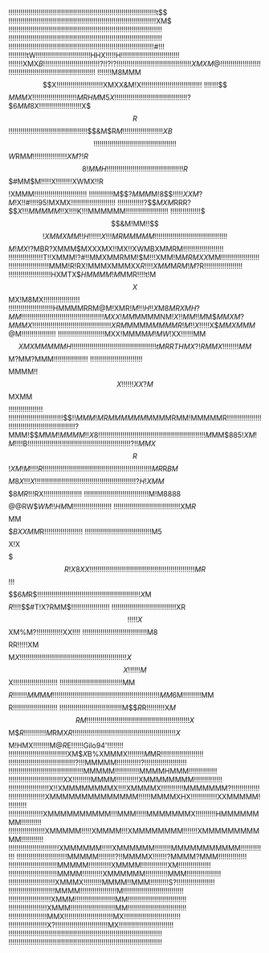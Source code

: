 !!!!!!!!!!!!!!!!!!!!!!!!!!!!!!!!!!!!!!!!!!!!!!!!!!!!!!!!!!!!!!!!!!!!!!!!!t$$
!!!!!!!!!!!!!!!!!!!!!!!!!!!!!!!!!!!!!!!!!!!!!!!!!!!!!!!!!!!!!!!!!!!!!!!!!XM$
!!!!!!!!!!!!!!!!!!!!!!!!!!!!!!!!!!!!!!!!!!!!!!!!!!!!!!!!!!!!!!!!!!!!!!!!!!!!
!!!!!!!!!!!!!!!!!!!!!!!!!!!!!!!!!!!!!!!!!!!!!!!!!!!!!!!!!!!!!!!!!!!!!!!!!!!!
!!!!!!!!!!!!!!!!!!!!!!!!!!!!!!!!!!!!!!!!!!!!!!!!!!!!!!!!!!!!!!!!!!!!!!!!#!!!
!!!!!!!!!tW!!!!!!!!!!!!!!!!!!!!!!!!!!!HHX!!!!!H!!!!!!!!!!!!!!!!!!!!!!!!!!!!!
!!!!!!!XMX$B!!!!!!!!!!!!!!!!!!!!!!!!!!!!?!!?!?!!!!!!!!!!!!!!!!!!!!!!!!!!!!!!
!!!!!!!XMXM@$!!!!!!!!!!!!!!!!!!!!!!!!!!!!!!!!!!!!!!!!!!!!!!!!!!!!!!!!!!!!!!!
!!!!!!!M8MMM$$X!!!!!!!!!!!!!!!!!!!!!!!XMXX&M!X!!!!!!!!!!!!!!!!!!!!!!!!!!!!!!
!!!!!!!$$$MMM$$X!!!!!!!!!!!!!!!!!!!!!!MRHM$M5$X!!!!!!!!!!!!!!!!!!!!!!!!!!!!!
!!!!!!!?$$$6MM8$X!!!!!!!!!!!!!!!!!!!!!X$$$R$$$!!!!!!!!!!!!!!!!!!!!!!!!!!!!!!
!!!!!!!!!$$$&M$R$M!!!!!!!!!!!!!!!!!!!!X$$B$$$!!!!!!!!!!!!!!!!!!!!!!!!!!!!!!!
!!!!!!!!!!$$$W$RM$M!!!!!!!!!!!!!!!!!XM?!R$$$8!MMH!!!!!!!!!!!!!!!!!!!!!!!!!!!
!!!!!!!!!!!R$$$#MM$M!!!!!X!!!!!!!!XWMX!!R$$$$!XMMM!!!!!!!!!!!!!!!!!!!!!!!!!!
!!!!!!!!!!!!M$$$?MMM$M!8$$$!!!!!XXM?M$!X!!#!!!!95!MXMX!!!!!!!!!!!!!!!!!!!!!!
!!!!!!!!!!!!!?$$$MXM$RRR?$$$X!!!MMMMM!!$X!!!!K!!!MMMMMM!!!!!!!!!!!!!!!!!!!!!
!!!!!!!!!!!!!!!$$$&M!MM!!$$$$!XMMXMM!!H!!!!!!X!!!MRMMMMM!!!!!!!!!!!!!!!!!!!!
!!!!!!!!!!!!!!!!$$$M!MX!?$MBR?XMMM$MXXXMX!!MX!!XWMBXMMRM!!!!!!!!!!!!!!!!!!!!
!!!!!!!!!!!!!!!!!T!!XMMM!?#!!MMXMMRMM!$M!!!XMM!M$MRMXX$MM!!!!!!!!!!!!!!!!!!!
!!!!!!!!!!!!!!!!!!!!MMM!R!RX!MMMXMMMXX$R!!!!XMM$M$RM!M?$R!!!!!!!!!!!!!!!!!!!
!!!!!!!!!!!!!!!!!!!!!HXMTX$$HMMMM!M$MMR!!!!t!M$$X$$MX!M8MX!!!!!!!!!!!!!!!!!!
!!!!!!!!!!!!!!!!!!!!!!HMMMMRRM@M!XMR!$M!!!H!!X$M8$MRXMH?MM!!!!!!!!!!!!!!!!!!
!!!!!!!!!!!!!!!!!!!!!!!MXX!MM$MMMMNM!$X!!MM!!M$M$$MMXM?MMMX!!!!!!!!!!!!!!!!!
!!!!!!!!!!!!!!!!!!!!!!XRM$MMMM$MMMMR!M!!X!!!!!$X$$MMXMMM@$M!!!!!!!!!!!!!!!!!
!!!!!!!!!!!!!!!!!!!!!!!MXX!MMMM$M!MW!$XX!!!!!!MM$$XMXMMMMMH!!!!!!!!!!!!!!!!!
!!!!!!!!!!!!!!!!!!!!!!!!!tMRRTHMX?!RMMX!!!!!!!!MM$$M?MM?MMM!!!!!!!!!!!!!!!!!
!!!!!!!!!!!!!!!!!!!!!!!!!!$$$$MMMM!!$$X!!!!!!XX?M$$MXMM$$$$!!!!!!!!!!!!!!!!!
!!!!!!!!!!!!!!!!!!!!!!!!!!!$$$!!MMM!MRMMMMMM$MMMMRMM!MMMMMR!!!!!!!!!!!!!!!!!
!!!!!!!!!!!!!!!!!!!!!!!!!!!!!!!!!?MMM!$$$M$M$M!MMMM!!X8$$!!!!!!!!!!!!!!!!!!!
!!!!!!!!!!!!!!!!!!!!!!!!!!!!!!!!!!M$MM$$88$5$!XM!M!!!!$B$!!!!!!!!!!!!!!!!!!!
!!!!!!!!!!!!!!!!!!!!!!!!!!!!!!!!?!!MMX$$$R$$$!XM!M!!!!$$R!!!!!!!!!!!!!!!!!!!
!!!!!!!!!!!!!!!!!!!!!!!!!!!!!!!!!!!MR$R$BM$$$$$$M8X!!!$$X!!!!!!!!!!!!!!!!!!!
!!!!!!!!!!!!!!!!!!!!!!!!!!!!!!!?H!XMM$$$$$$$$$$$8MR!!!$RX!!!!!!!!!!!!!!!!!!!
!!!!!!!!!!!!!!!!!!!!!!!!!!!!!!!!M!M8888$$$$@@RW$$WM!!HM$M!!!!!!!!!!!!!!!!!!!
!!!!!!!!!!!!!!!!!!!!!!!!!!!!!!!!!XM$R$$$$$MM$$$$$$BXXMM$R!!!!!!!!!!!!!!!!!!!
!!!!!!!!!!!!!!!!!!!!!!!!!!!!!!!!!M$5$$$$$X!X$$$$$$$R!X8XX!!!!!!!!!!!!!!!!!!!
!!!!!!!!!!!!!!!!!!!!!!!!!!!!!!!!!MR$$$$$$!!!$$$$$$$6M$R$$!!!!!!!!!!!!!!!!!!!
!!!!!!!!!!!!!!!!!!!!!!!!!!!!!!!!X$M$$$$$R!!!!$$$#T!X?RMM$!!!!!!!!!!!!!!!!!!!
!!!!!!!!!!!!!!!!!!!!!!!!!!!!!!!!XR$$$$$$!!!!!X$$$$$$XM%M?!!!!!!!!!!!!!XX!!!!
!!!!!!!!!!!!!!!!!!!!!!!!!!!!!!!!M8$$$$RR!!!!!XM$$$$M$X!!!!!!!!!!!!!!!!!!!!!!
!!!!!!!!!!!!!!!!!!!!!!!!!!!!!!!X$$$$$$$X!!!!!!M$$$$$$X!!!!!!!!!!!!!!!!!!!!!!
!!!!!!!!!!!!!!!!!!!!!!!!!!!!!!!MM$$$$$R!!!!!!!M$$M$M$M!!!!!!!!!!!!!!!!!!!!!!
!!!!!!!!!!!!!!!!!!!!!!!!!!!!!!!MM$$6$M!!!!!!!!!MM$$$$R!!!!!!!!!!!!!!!!!!!!!!
!!!!!!!!!!!!!!!!!!!!!!!!!!!!!!!M$$$R$R!!!!!!!!!X$M$$$RM!!!!!!!!!!!!!!!!!!!!!
!!!!!!!!!!!!!!!!!!!!!!!!!!!!!!X$$M$$R!!!!!!!!!!!M$RMX$R!!!!!!!!!!!!!!!!!!!!!
!!!!!!!!!!!!!!!!!!!!!!!!!!!!!!X$$$$$M!HMX!!!!!!!!M$@R$E!!!!!!Gilo94'!!!!!!!!
!!!!!!!!!!!!!!!!!!!!!!!!!!!!!XM$$X$B%XMMMX!!!!!!!!$M$MR!!!!!!!!!!!!!!!!!!!!!
!!!!!!!!!!!!!!!!!!!!!!!!!!!!!!!!!?!!!MMMMM!!!!!!!!!!!!?!!!!!!!!!!!!!!!!!!!!!
!!!!!!!!!!!!!!!!!!!!!!!!!!!!!!!!!!!!!MMMMM!!!!!!!!!!!!MMMMHMMM!!!!!!!!!!!!!!
!!!!!!!!!!!!!!!!!!!!!!!!!!!XX!!!!!!!!!MMMM!!!!!!!!!!!XMMMMMMMM!!!!!!!!!!!!!!
!!!!!!!!!!!!!!!!!!!!X!!XMMMMMMMMX!!!!XMMMMX!!!!!!!!!!!MMMMMMM?!!!!!!!!!!!!!!
!!!!!!!!!!!!!!!!!!XMMMMMMMMMMMMMM!!!!!!MMMMXHX!!!!!!!!!!!!!XXMMMMM!!!!!!!!!!
!!!!!!!!!!!!!!!!!XMMMMMMMMMM!!!MMM!!!!!MMMMMMMX!!!!!!!!!!HMMMMMMMM!!!!!!!!!!
!!!!!!!!!!!!!!!!!!XMMMMM!!!!!XMMMM!!!XMMMMMMMM!!!!!!!XMMMMMMMMMMM!!!!!!!!!!!
!!!!!!!!!!!!!!!!!!!!!!!!!XMMMMMM!!!!!XMMMMMM!!!!!!!!MMMMMMMMMMM!!!!!!!!!!!!!
!!!!!!!!!!!!!!!!!!!!!!!!!MMMMM!!!!!!!!?!!MMMMX!!!!!!!?MMMM?MMM!!!!!!!!!!!!!!
!!!!!!!!!!!!!!!!!!!!!!!!MMMMM!!!!!!!!!!!XMMMM!!!!!!!!!!!!!XM!!!!!!!!!!!!!!!!
!!!!!!!!!!!!!!!!!!!!!!!!MMMM!!!!!!!!!!XMMMMMM!!!!!!!!!!!MMM!!!!!!!!!!!!!!!!!
!!!!!!!!!!!!!!!!!!!!!!!XMMMX!!!!!!!!!MMMM!!MMM!!!!!!!!!S?!!!!!!!!!!!!!!!!!!!
!!!!!!!!!!!!!!!!!!!!!!!MMMM!!!!!!!!!!!!!!!!!!M!!!!!!!!!!!!!!!!!!!!!!!!!!!!!!
!!!!!!!!!!!!!!!!!!!!!XMMM!!!!!!!!!!!!!!!!!!!!MM!!!!!!!!!!!!!!!!!!!!!!!!!!!!!
!!!!!!!!!!!!!!!!!!!XMMM!!!!!!!!!!!!!!!!!!!!!!MM!!!!!!!!!!!!!!!!!!!!!!!!!!!!!
!!!!!!!!!!!!!!!!!!!MMX!!!!!!!!!!!!!!!!!!!!!!!!MX!!!!!!!!!!!!!!!!!!!!!!!!!!!!
!!!!!!!!!!!!!!!!!!!X?!!!!!!!!!!!!!!!!!!!!!!!!!!MX!!!!!!!!!!!!!!!!!!!!!!!!!!!
!!!!!!!!!!!!!!!!!!!!!!!!!!!!!!!!!!!!!!!!!!!!!!!!!!!!!!!!!!!!!!!!!!!!!!!!!!!!
!!!!!!!!!!!!!!!!!!!!!!!!!!!!!!!!!!!!!!!!!!!!!!!!!!!!!!!!!!!!!!!!!!!!!!!!!!!!
